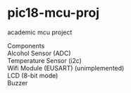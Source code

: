 # pic18-mcu-proj  
academic mcu project  

Components  
Alcohol Sensor (ADC)  
Temperature Sensor (i2c)  
Wifi Module (EUSART) (unimplemented)  
LCD (8-bit mode)  
Buzzer   
